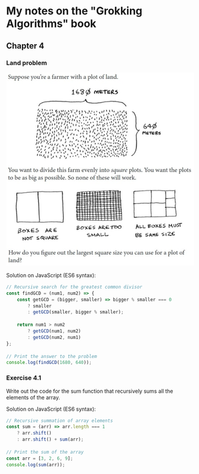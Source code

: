# My notes on the "Grokking Algorithms" book

## Chapter 4

### Land problem

![Land problem](images/land_problem.jpg?raw=true "Land problem")

Solution on JavaScript (ES6 syntax):

```js
// Recursive search for the greatest common divisor
const findGCD = (num1, num2) => {
	const getGCD = (bigger, smaller) => bigger % smaller === 0
		? smaller
		: getGCD(smaller, bigger % smaller);

	return num1 > num2
		? getGCD(num1, num2)
		: getGCD(num2, num1)
};

// Print the answer to the problem
console.log(findGCD(1680, 640));
```

### Exercise 4.1

Write out the code for the sum function that recursively sums all the elements of the array.

Solution on JavaScript (ES6 syntax):

```js
// Recursive summation of array elements
const sum = (arr) => arr.length === 1
	? arr.shift()
	: arr.shift() + sum(arr);

// Print the sum of the array
const arr = [3, 2, 6, 9];
console.log(sum(arr));
```
